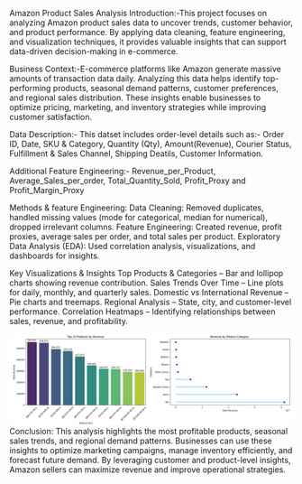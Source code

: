 Amazon Product Sales Analysis
Introduction:-This project focuses on analyzing Amazon product sales data to uncover trends, customer behavior, and product performance. By applying data cleaning, feature engineering, and visualization techniques, it provides valuable insights that can support data-driven decision-making in e-commerce.

Business Context:-E-commerce platforms like Amazon generate massive amounts of transaction data daily. Analyzing this data helps identify top-performing products, seasonal demand patterns, customer preferences, and regional sales distribution. These insights enable businesses to optimize pricing, marketing, and inventory strategies while improving customer satisfaction.

Data Description:- This datset includes order-level details such as:- Order ID, Date, SKU & Category, Quantity (Qty), Amount(Revenue), Courier Status, Fulfillment & Sales Channel, Shipping Deatils, Customer Information.

Additional Feature Engineering:- Revenue_per_Product, Average_Sales_per_order, Total_Quantity_Sold, Profit_Proxy and Profit_Margin_Proxy

Methods & feature Engineering:
Data Cleaning: Removed duplicates, handled missing values (mode for categorical, median for numerical), dropped irrelevant columns.
Feature Engineering: Created revenue, profit proxies, average sales per order, and total sales per product.
Exploratory Data Analysis (EDA): Used correlation analysis, visualizations, and dashboards for insights.

Key Visualizations & Insights
Top Products & Categories – Bar and lollipop charts showing revenue contribution.
Sales Trends Over Time – Line plots for daily, monthly, and quarterly sales.
Domestic vs International Revenue – Pie charts and treemaps.
Regional Analysis – State, city, and customer-level performance.
Correlation Heatmaps – Identifying relationships between sales, revenue, and profitability.

![image alt](https://github.com/OmPatil2806/Products-Sales-Analysis/blob/main/1.png)
Conclusion:
This analysis highlights the most profitable products, seasonal sales trends, and regional demand patterns. Businesses can use these insights to optimize marketing campaigns, manage inventory efficiently, and forecast future demand. By leveraging customer and product-level insights, Amazon sellers can maximize revenue and improve operational strategies.
